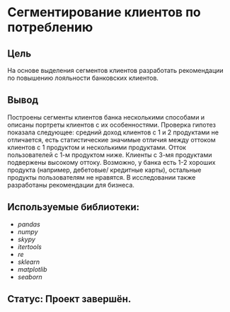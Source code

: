 # Сегментирование клиентов по потреблению

## Цель

На основе выделения сегментов клиентов разработать рекомендации по повышению лояльности банковских клиентов.

## Вывод

Построены сегменты клиентов банка несколькими способами и описаны портреты клиентов с их особенностями. Проверка гипотез показала следующее: средний доход клиентов с 1 и 2 продуктами не отличается,
есть статистические значимые отличия между оттоком клиентов с 1 продуктом и несколькими продуктами. Отток пользователей с 1-м продуктом ниже. Клиенты с 3-мя продуктами подвержены высокому оттоку. Возможно, у банка есть 1-2 хороших продукта (например, дебетовые/ кредитные карты), остальные продукты пользователям не нравятся.  В исследовании также разработаны рекомендации для бизнеса.

## Используемые библиотеки:
- *pandas*
- *numpy*
- *skypy*
- *itertools*
- *re*
- *sklearn*
- *matplotlib*
- *seaborn*


## Статус: Проект завершён.
